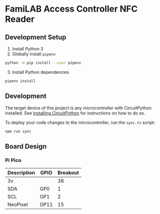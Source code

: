 FamiLAB Access Controller NFC Reader
====================================

## Development Setup
1. Install Python 3
2. Globally install `pipenv`
```bash
python -m pip install --user pipenv
```
3. Install Python dependencies
```bash
pipenv install
```

## Development

The target device of this project is any microcontroller with CircuitPython installed. See
[Installing CircuitPython] for instructions on how to do so.

To deploy your code changes to the microcontroller, run the `sync.ts` script:
```bash
npm run sync
```

## Board Design

### Pi Pico

| Description | GPIO | Breakout |
|-------------|------|----------|
| 3v          |      | 36       |
| SDA         | GP0  | 1        |
| SCL         | GP1  | 2        |
| NeoPixel    | GP11 | 15       |

[Installing CircuitPython]: https://learn.adafruit.com/welcome-to-circuitpython/installing-circuitpython
